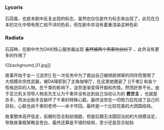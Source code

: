 ### Lycoris
石蒜属，也是本剧中反复出现的标志，虽然也仅仅是作为标志来出现了，此花在日本的文化中带有死亡和不详的色彩，但在剧中并没有着重渲染这种色彩

### Radiata
石蒜种，在剧中作为DA的核心服务器出现 ~~虽然被两个黑客快创烂了~~ ，此外没有更多的作用了

![[background_01.jpg]]

故事开始于女一 [[泷奈]] 在一次任务中为了救出自己被绑匪绑架的同伴而使用了大规模杀伤性武器，被DA降职到了主角咖啡厅，在这里她邂逅了 [[千束]] 和各个性格迥异的人物。在千束的影响下，泷奈逐渐变得开朗和热情，然而好景不长，由于亚兰机关领导人物吉先生认为千束并没有达到自己当初认为的 **救世主** ，也就是杀手，而派出助手去破坏了千束的特殊心脏。最终泷奈在一切努力后完成了自己的目标，心脏也由千束的老师——米卡夺回。最终是一个比较完美的大团圆结局。

故事整体高开低走，前期的百合贴贴很甜，但是后期无法圆回当初的大规模设定，导致故事框架略显苍白，最终还算是不错的结局，至少还是百合贴贴